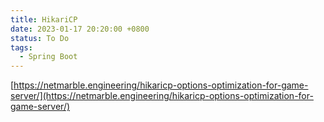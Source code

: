 ```yaml
---
title: HikariCP
date: 2023-01-17 20:20:00 +0800
status: To Do
tags:
  - Spring Boot
---
```


[https://netmarble.engineering/hikaricp-options-optimization-for-game-server/](https://netmarble.engineering/hikaricp-options-optimization-for-game-server/)
